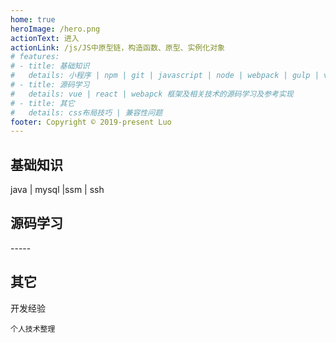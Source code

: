 ```yaml
---
home: true
heroImage: /hero.png
actionText: 进入
actionLink: /js/JS中原型链，构造函数、原型、实例化对象
# features:
# - title: 基础知识
#   details: 小程序 | npm | git | javascript | node | webpack | gulp | vue | react 基础学习记录
# - title: 源码学习
#   details: vue | react | webapck 框架及相关技术的源码学习及参考实现
# - title: 其它
#   details: css布局技巧 | 兼容性问题
footer: Copyright © 2019-present Luo
---
```


<div class="features">
    <div class="feature">
        <h2>基础知识</h2> 
        <p>java | mysql |ssm | ssh </p>
    </div>
    <div class="feature">
        <h2>源码学习</h2> 
        <p>-----</p>
    </div>
    <div class="feature">
        <h2>其它</h2> 
        <p>开发经验</p>
    </div>
    
</div>

```
个人技术整理

```

